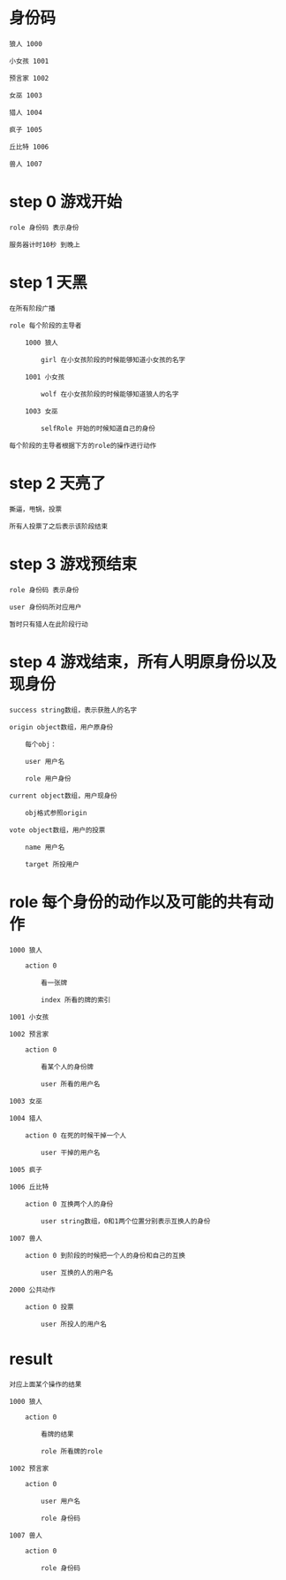 # 身份码

    狼人 1000

    小女孩 1001

    预言家 1002

    女巫 1003

    猎人 1004

    疯子 1005

    丘比特 1006

    兽人 1007

# step 0 游戏开始

    role 身份码 表示身份

    服务器计时10秒 到晚上

# step 1 天黑

    在所有阶段广播

    role 每个阶段的主导者

        1000 狼人

            girl 在小女孩阶段的时候能够知道小女孩的名字

        1001 小女孩

            wolf 在小女孩阶段的时候能够知道狼人的名字

        1003 女巫

            selfRole 开始的时候知道自己的身份

    每个阶段的主导者根据下方的role的操作进行动作

# step 2 天亮了

    撕逼，甩锅，投票

    所有人投票了之后表示该阶段结束

# step 3 游戏预结束

    role 身份码 表示身份

    user 身份码所对应用户

    暂时只有猎人在此阶段行动

# step 4 游戏结束，所有人明原身份以及现身份

    success string数组，表示获胜人的名字

    origin object数组，用户原身份

        每个obj：

        user 用户名

        role 用户身份

    current object数组，用户现身份

        obj格式参照origin

    vote object数组，用户的投票

        name 用户名

        target 所投用户

# role 每个身份的动作以及可能的共有动作

    1000 狼人

        action 0

            看一张牌

            index 所看的牌的索引

    1001 小女孩

    1002 预言家

        action 0

            看某个人的身份牌

            user 所看的用户名

    1003 女巫

    1004 猎人

        action 0 在死的时候干掉一个人

            user 干掉的用户名

    1005 疯子

    1006 丘比特

        action 0 互换两个人的身份

            user string数组，0和1两个位置分别表示互换人的身份

    1007 兽人

        action 0 到阶段的时候把一个人的身份和自己的互换

            user 互换的人的用户名

    2000 公共动作

        action 0 投票

            user 所投人的用户名


# result

    对应上面某个操作的结果

    1000 狼人

        action 0

            看牌的结果

            role 所看牌的role

    1002 预言家

        action 0

            user 用户名

            role 身份码

    1007 兽人

        action 0

            role 身份码
